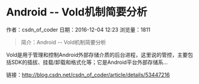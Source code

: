 # Android -- Vold机制简要分析
作者：csdn_of_coder
日期：2016-12-04 12:23
浏览量：1811
> 简介：Android -- Vold机制简要分析


Vold是用于管理和控制Android外部存储介质的后台进程，这里说的管控，主要包括SDK的插拔、挂载/卸载和格式化等；它是Android平台外部存储系...

 链接：http://blog.csdn.net/csdn_of_coder/article/details/53447216
